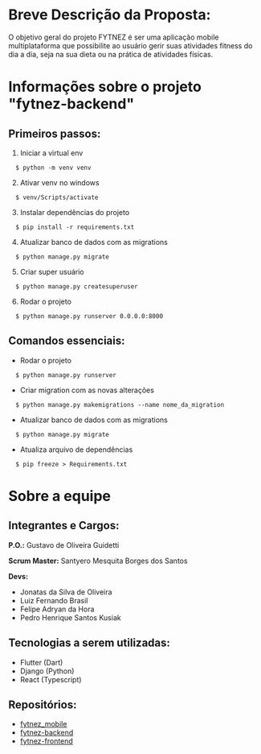 # Breve Descrição da Proposta:

O objetivo geral do projeto FYTNEZ é ser uma aplicação mobile multiplataforma que possibilite ao usuário gerir suas atividades fitness do dia a dia, seja na sua dieta ou na prática de atividades físicas.


# Informações sobre o projeto "fytnez-backend"

## Primeiros passos:
1. Iniciar a virtual env
```
  $ python -m venv venv
```

2. Ativar venv no windows
```
  $ venv/Scripts/activate
```

3. Instalar dependências do projeto
```
  $ pip install -r requirements.txt
```

4. Atualizar banco de dados com as migrations
```
  $ python manage.py migrate
```

5. Criar super usuário
```
  $ python manage.py createsuperuser
```

6. Rodar o projeto
```
  $ python manage.py runserver 0.0.0.0:8000
```

## Comandos essenciais:
- Rodar o projeto
```
  $ python manage.py runserver
```
- Criar migration com as novas alterações
```
  $ python manage.py makemigrations --name nome_da_migration
```
- Atualizar banco de dados com as migrations
```
  $ python manage.py migrate
```
- Atualiza arquivo de dependências
```
  $ pip freeze > Requirements.txt
```

# Sobre a equipe
## Integrantes e Cargos:
**P.O.:** Gustavo de Oliveira Guidetti

**Scrum Master:** Santyero Mesquita Borges dos Santos

**Devs:**
- Jonatas da Silva de Oliveira
- Luiz Fernando Brasil
- Felipe Adryan da Hora
- Pedro Henrique Santos Kusiak

## Tecnologias a serem utilizadas:
- Flutter (Dart)
- Django (Python)
- React (Typescript)

## Repositórios:
- [fytnez_mobile](https://github.com/Fytnez/fytnez_mobile)
- [fytnez-backend](https://github.com/Fytnez/fytnez-backend)
- [fytnez-frontend](https://github.com/Fytnez/fytnez-frontend)
